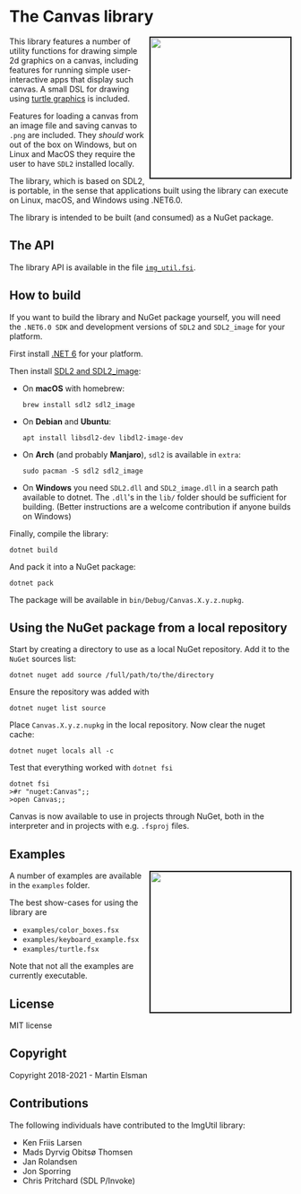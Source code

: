 # The Canvas library

<img src="https://raw.githubusercontent.com/kfl/img-util-fs/main/images/turtle.png" border="2" width="250" align="right">

This library features a number of utility functions for drawing simple
2d graphics on a canvas, including features for running simple
user-interactive apps that display such canvas. 
A small DSL for drawing using [turtle graphics](https://en.wikipedia.org/wiki/Turtle_graphics) is included.

Features for loading a canvas from an image file and saving canvas to `.png` are included.
They *should* work out of the box on Windows, but on Linux and MacOS they require the user to have `SDL2` installed locally.

The library, which is based on SDL2, is portable,
in the sense that applications built using the library can execute on
Linux, macOS, and Windows using .NET6.0.

The library is intended to be built (and consumed) as a NuGet package.

## The API

The library API is available in the file [`img_util.fsi`](img_util.fsi).

## How to build

If you want to build the library and NuGet package yourself, you will need the `.NET6.0 SDK` and development versions of `SDL2` and `SDL2_image` for your platform. 

First install [.NET 6](https://dotnet.microsoft.com/en-us/download/dotnet/6.0) for your
platform.

Then install [SDL2 and SDL2_image](https://www.libsdl.org/index.php):

  * On **macOS** with homebrew:

        brew install sdl2 sdl2_image

  * On **Debian** and **Ubuntu**:

        apt install libsdl2-dev libdl2-image-dev

  * On **Arch** (and probably **Manjaro**), `sdl2` is available in `extra`:

        sudo pacman -S sdl2 sdl2_image

  * On **Windows** you need `SDL2.dll` and `SDL2_image.dll` in a search path available to dotnet.
    The `.dll`'s in the `lib/` folder should be sufficient for building. 
	(Better instructions are a welcome contribution if anyone builds on Windows)


Finally, compile the library:

    dotnet build

And pack it into a NuGet package:

    dotnet pack

The package will be available in `bin/Debug/Canvas.X.y.z.nupkg`.

## Using the NuGet package from a local repository

Start by creating a directory to use as a local NuGet repository. Add it to the `NuGet` sources list:

    dotnet nuget add source /full/path/to/the/directory

Ensure the repository was added with

    dotnet nuget list source 

Place `Canvas.X.y.z.nupkg` in the local repository.
Now clear the nuget cache:

    dotnet nuget locals all -c

Test that everything worked with `dotnet fsi`

```
dotnet fsi
>#r "nuget:Canvas";;
>open Canvas;;
```

Canvas is now available to use in projects through NuGet, both in the interpreter and in projects with e.g. `.fsproj` files. 

## Examples

<img src="images/applespiral.png" border="2" width="250" align="right">

A number of examples are available in the `examples` folder.

The best show-cases for using the library are
- `examples/color_boxes.fsx`
- `examples/keyboard_example.fsx`
- `examples/turtle.fsx`

Note that not all the examples are currently executable.

## License

MIT license

## Copyright

Copyright 2018-2021 - Martin Elsman

## Contributions

The following individuals have contributed to the ImgUtil library:

- Ken Friis Larsen
- Mads Dyrvig Obitsø Thomsen
- Jan Rolandsen
- Jon Sporring
- Chris Pritchard (SDL P/Invoke)
